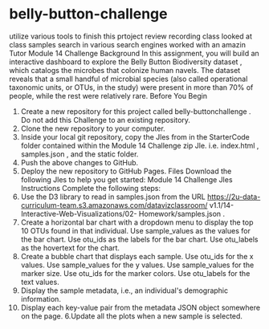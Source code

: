 # belly-button-challenge
utilize various tools to finish this prtoject 
review recording class
looked at class samples
search in various search engines
worked with an amazin Tutor
Module 14 Challenge
Background
In this assignment, you will build an interactive dashboard to
explore the Belly Button Biodiversity dataset , which catalogs
the microbes that colonize human navels.
The dataset reveals that a small handful of microbial species
(also called operational taxonomic units, or OTUs, in the study)
were present in more than 70% of people, while the rest were
relatively rare.
Before You Begin
1. Create a new repository for this project called belly-buttonchallenge
. Do not add this Challenge to an existing repository.
2. Clone the new repository to your computer.
3. Inside your local git repository, copy the Jles from in the
StarterCode folder contained within the Module 14 Challenge
zip Jle. i.e. index.html , samples.json , and the static folder.
4. Push the above changes to GitHub.
5. Deploy the new repository to GitHub Pages.
Files
Download the following Jles to help you get started:
Module 14 Challenge Jles
Instructions
Complete the following steps:
1. Use the D3 library to read in samples.json from the URL
https://2u-data-curriculum-team.s3.amazonaws.com/datavizclassroom/
v1.1/14-Interactive-Web-Visualizations/02-
Homework/samples.json .
2. Create a horizontal bar chart with a dropdown menu to
display the top 10 OTUs found in that individual.
Use sample_values as the values for the bar chart.
Use otu_ids as the labels for the bar chart.
Use otu_labels as the hovertext for the chart.
3. Create a bubble chart that displays each sample.
Use otu_ids for the x values.
Use sample_values for the y values.
Use sample_values for the marker size.
Use otu_ids for the marker colors.
Use otu_labels for the text values.
4. Display the sample metadata, i.e., an individual's
demographic information.
5. Display each key-value pair from the metadata JSON object
somewhere on the page.
6.Update all the plots when a new sample is selected.
